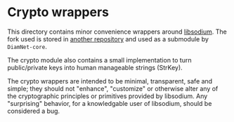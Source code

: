 # Crypto wrappers

This directory contains minor convenience wrappers around
[libsodium](http://libsodium.org). The fork used is stored in
[another repository](https://github.com/DiamNet/libsodium)
and used as a submodule by `DiamNet-core`.

The crypto module also contains a small implementation to turn public/private
keys into human manageable strings (StrKey).

The crypto wrappers are intended to be minimal, transparent, safe and simple;
they should not "enhance", "customize" or otherwise alter any of the
cryptographic principles or primitives provided by libsodium. Any "surprising"
behavior, for a knowledgable user of libsodium, should be considered a bug.
